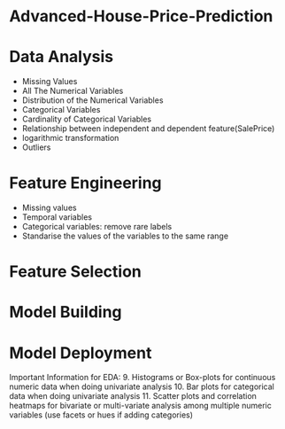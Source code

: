 # Advanced-House-Price-Prediction


# Data Analysis
* Missing Values
* All The Numerical Variables
* Distribution of the Numerical Variables
* Categorical Variables
* Cardinality of Categorical Variables
* Relationship between independent and dependent feature(SalePrice)
* logarithmic transformation
* Outliers

# Feature Engineering
* Missing values
* Temporal variables
* Categorical variables: remove rare labels
* Standarise the values of the variables to the same range

# Feature Selection
# Model Building
# Model Deployment

Important Information for EDA:
9.	Histograms or Box-plots for continuous numeric data when doing univariate analysis
10.	Bar plots for categorical data when doing univariate analysis
11.	Scatter plots and correlation heatmaps for bivariate or multi-variate analysis among multiple numeric variables (use facets or hues if adding categories)



